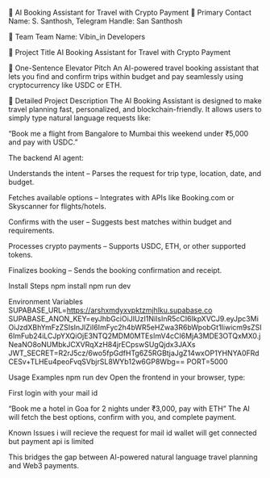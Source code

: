 🧠 AI Booking Assistant for Travel with Crypto Payment
📌 Primary Contact
Name: S. Santhosh,
Telegram Handle: San Santhosh

👥 Team
Team Name: Vibin_in Developers

📍 Project Title
AI Booking Assistant for Travel with Crypto Payment

🚀 One-Sentence Elevator Pitch
An AI-powered travel booking assistant that lets you find and confirm trips within budget and pay seamlessly using cryptocurrency like USDC or ETH.

📝 Detailed Project Description
The AI Booking Assistant is designed to make travel planning fast, personalized, and blockchain-friendly.
It allows users to simply type natural language requests like:

“Book me a flight from Bangalore to Mumbai this weekend under ₹5,000 and pay with USDC.”

The backend AI agent:

Understands the intent – Parses the request for trip type, location, date, and budget.

Fetches available options – Integrates with APIs like Booking.com or Skyscanner for flights/hotels.

Confirms with the user – Suggests best matches within budget and requirements.

Processes crypto payments – Supports USDC, ETH, or other supported tokens.

Finalizes booking – Sends the booking confirmation and receipt.

Install Steps
npm install 
npm run dev 

Environment Variables
SUPABASE_URL=https://arshxmdyxvpktzmjhlku.supabase.co
SUPABASE_ANON_KEY=eyJhbGciOiJIUzI1NiIsInR5cCI6IkpXVCJ9.eyJpc3MiOiJzdXBhYmFzZSIsInJlZiI6ImFyc2h4bWR5eHZwa3R6bWpobGt1Iiwicm9sZSI6ImFub24iLCJpYXQiOjE3NTQ2MDM0MTEsImV4cCI6MjA3MDE3OTQxMX0.jNeaNO8oNUMbkJCXVRqXzH84jrECpswSUgQjdx3JAXs
JWT_SECRET=R2rJ5cz/6wo5fpGdfHTg6Z5RGBtjaJgZ14wxOP1YHNYA0FRdCESv+TLHEu4peoFvqSVbjrSL8WYb12w6GP8Wbg==
PORT=5000

Usage Examples
npm run dev
Open the frontend in your browser, type:

First login with your mail id

“Book me a hotel in Goa for 2 nights under ₹3,000, pay with ETH”
The AI will fetch the best options, confirm with you, and complete payment.

Known Issues
i will recieve the request for mail id
wallet will get connected but payment api is limited

This bridges the gap between AI-powered natural language travel planning and Web3 payments.
